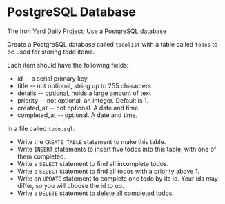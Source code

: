 # PostgreSQL Database
The Iron Yard Daily Project: Use a PostgreSQL database

Create a PostgreSQL database called `todolist` with a table called `todos` to be used for storing todo items.

Each item should have the following fields:

* id -- a serial primary key
* title -- not optional, string up to 255 characters
* details -- optional, holds a large amount of text
* priority -- not optional, an integer. Default is 1.
* created_at -- not optional. A date and time.
* completed_at -- optional. A date and time.

In a file called `todo.sql`:

* Write the `CREATE TABLE` statement to make this table.
* Write `INSERT` statements to insert five todos into this table, with one of them completed.
* Write a `SELECT` statement to find all incomplete todos.
* Write a `SELECT` statement to find all todos with a priority above 1.
* Write an `UPDATE` statement to complete one todo by its id. Your ids may differ, so you will choose the id to up.
* Write a `DELETE` statement to delete all completed todos.
